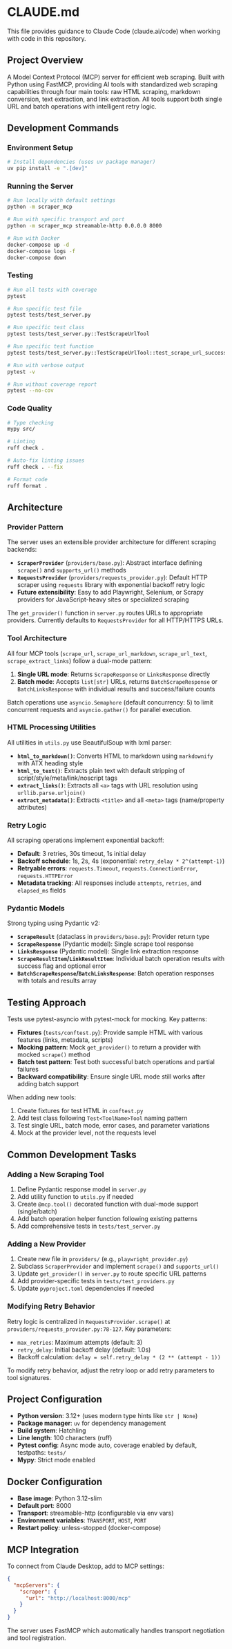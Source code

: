 # CLAUDE.md

This file provides guidance to Claude Code (claude.ai/code) when working with code in this repository.

## Project Overview

A Model Context Protocol (MCP) server for efficient web scraping. Built with Python using FastMCP, providing AI tools with standardized web scraping capabilities through four main tools: raw HTML scraping, markdown conversion, text extraction, and link extraction. All tools support both single URL and batch operations with intelligent retry logic.

## Development Commands

### Environment Setup
```bash
# Install dependencies (uses uv package manager)
uv pip install -e ".[dev]"
```

### Running the Server
```bash
# Run locally with default settings
python -m scraper_mcp

# Run with specific transport and port
python -m scraper_mcp streamable-http 0.0.0.0 8000

# Run with Docker
docker-compose up -d
docker-compose logs -f
docker-compose down
```

### Testing
```bash
# Run all tests with coverage
pytest

# Run specific test file
pytest tests/test_server.py

# Run specific test class
pytest tests/test_server.py::TestScrapeUrlTool

# Run specific test function
pytest tests/test_server.py::TestScrapeUrlTool::test_scrape_url_success

# Run with verbose output
pytest -v

# Run without coverage report
pytest --no-cov
```

### Code Quality
```bash
# Type checking
mypy src/

# Linting
ruff check .

# Auto-fix linting issues
ruff check . --fix

# Format code
ruff format .
```

## Architecture

### Provider Pattern
The server uses an extensible provider architecture for different scraping backends:

- **`ScraperProvider`** (`providers/base.py`): Abstract interface defining `scrape()` and `supports_url()` methods
- **`RequestsProvider`** (`providers/requests_provider.py`): Default HTTP scraper using `requests` library with exponential backoff retry logic
- **Future extensibility**: Easy to add Playwright, Selenium, or Scrapy providers for JavaScript-heavy sites or specialized scraping

The `get_provider()` function in `server.py` routes URLs to appropriate providers. Currently defaults to `RequestsProvider` for all HTTP/HTTPS URLs.

### Tool Architecture
All four MCP tools (`scrape_url`, `scrape_url_markdown`, `scrape_url_text`, `scrape_extract_links`) follow a dual-mode pattern:

1. **Single URL mode**: Returns `ScrapeResponse` or `LinksResponse` directly
2. **Batch mode**: Accepts `list[str]` URLs, returns `BatchScrapeResponse` or `BatchLinksResponse` with individual results and success/failure counts

Batch operations use `asyncio.Semaphore` (default concurrency: 5) to limit concurrent requests and `asyncio.gather()` for parallel execution.

### HTML Processing Utilities
All utilities in `utils.py` use BeautifulSoup with lxml parser:

- **`html_to_markdown()`**: Converts HTML to markdown using `markdownify` with ATX heading style
- **`html_to_text()`**: Extracts plain text with default stripping of script/style/meta/link/noscript tags
- **`extract_links()`**: Extracts all `<a>` tags with URL resolution using `urllib.parse.urljoin()`
- **`extract_metadata()`**: Extracts `<title>` and all `<meta>` tags (name/property attributes)

### Retry Logic
All scraping operations implement exponential backoff:

- **Default**: 3 retries, 30s timeout, 1s initial delay
- **Backoff schedule**: 1s, 2s, 4s (exponential: `retry_delay * 2^(attempt-1)`)
- **Retryable errors**: `requests.Timeout`, `requests.ConnectionError`, `requests.HTTPError`
- **Metadata tracking**: All responses include `attempts`, `retries`, and `elapsed_ms` fields

### Pydantic Models
Strong typing using Pydantic v2:

- **`ScrapeResult`** (dataclass in `providers/base.py`): Provider return type
- **`ScrapeResponse`** (Pydantic model): Single scrape tool response
- **`LinksResponse`** (Pydantic model): Single link extraction response
- **`ScrapeResultItem`/`LinkResultItem`**: Individual batch operation results with success flag and optional error
- **`BatchScrapeResponse`/`BatchLinksResponse`**: Batch operation responses with totals and results array

## Testing Approach

Tests use pytest-asyncio with pytest-mock for mocking. Key patterns:

- **Fixtures** (`tests/conftest.py`): Provide sample HTML with various features (links, metadata, scripts)
- **Mocking pattern**: Mock `get_provider()` to return a provider with mocked `scrape()` method
- **Batch test pattern**: Test both successful batch operations and partial failures
- **Backward compatibility**: Ensure single URL mode still works after adding batch support

When adding new tools:
1. Create fixtures for test HTML in `conftest.py`
2. Add test class following `Test<ToolName>Tool` naming pattern
3. Test single URL, batch mode, error cases, and parameter variations
4. Mock at the provider level, not the requests level

## Common Development Tasks

### Adding a New Scraping Tool
1. Define Pydantic response model in `server.py`
2. Add utility function to `utils.py` if needed
3. Create `@mcp.tool()` decorated function with dual-mode support (single/batch)
4. Add batch operation helper function following existing patterns
5. Add comprehensive tests in `tests/test_server.py`

### Adding a New Provider
1. Create new file in `providers/` (e.g., `playwright_provider.py`)
2. Subclass `ScraperProvider` and implement `scrape()` and `supports_url()`
3. Update `get_provider()` in `server.py` to route specific URL patterns
4. Add provider-specific tests in `tests/test_providers.py`
5. Update `pyproject.toml` dependencies if needed

### Modifying Retry Behavior
Retry logic is centralized in `RequestsProvider.scrape()` at `providers/requests_provider.py:78-127`. Key parameters:
- `max_retries`: Maximum attempts (default: 3)
- `retry_delay`: Initial backoff delay (default: 1.0s)
- Backoff calculation: `delay = self.retry_delay * (2 ** (attempt - 1))`

To modify retry behavior, adjust the retry loop or add retry parameters to tool signatures.

## Project Configuration

- **Python version**: 3.12+ (uses modern type hints like `str | None`)
- **Package manager**: `uv` for dependency management
- **Build system**: Hatchling
- **Line length**: 100 characters (ruff)
- **Pytest config**: Async mode auto, coverage enabled by default, testpaths: `tests/`
- **Mypy**: Strict mode enabled

## Docker Configuration

- **Base image**: Python 3.12-slim
- **Default port**: 8000
- **Transport**: streamable-http (configurable via env vars)
- **Environment variables**: `TRANSPORT`, `HOST`, `PORT`
- **Restart policy**: unless-stopped (docker-compose)

## MCP Integration

To connect from Claude Desktop, add to MCP settings:
```json
{
  "mcpServers": {
    "scraper": {
      "url": "http://localhost:8000/mcp"
    }
  }
}
```

The server uses FastMCP which automatically handles transport negotiation and tool registration.
